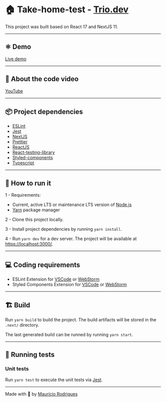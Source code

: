 # 🏠 **Take-home-test - [Trio.dev](https://trio.dev/)**

This project was built based on React 17 and NextJS 11.

---

## ⚛ Demo
[Live demo](https://take-home-test.netlify.app/)

---

## 🎥 About the code video
[YouTube](https://www.youtube.com/watch?v=xjT-GNsgzqA)

---

## 📦 Project dependencies

* [ESLint](https://eslint.org/)
* [Jest](https://jestjs.io/pt-BR/)
* [NextJS](https://github.com/isaachinman/next-i18next)
* [Prettier](https://prettier.io/)
* [ReactJS](https://pt-br.reactjs.org/)
* [React-testing-library](https://testing-library.com/docs/react-testing-library/intro/)
* [Styled-components](https://styled-components.com/)
* [Typescript](https://www.typescriptlang.org/)

---

## 🏃 How to run it

1 - Requirements:

* Current, active LTS or maintenance LTS version of [Node.js](https://nodejs.org/en/download/)
* [Yarn](https://yarnpkg.com/) package manager

2 - Clone this project locally.

3 - Install project dependencies by running `yarn install`.

4 - Run `yarn dev` for a dev server. The project will be available at [https://localhost:3000/](https://localhost:3000/).

---

## 💻 Coding requirements

* ESLint Extension for [VSCode](https://marketplace.visualstudio.com/items?itemName=dbaeumer.vscode-eslint) or [WebStorm](https://www.jetbrains.com/help/webstorm/eslint.html)
* Styled Components Extension for [VSCode](https://marketplace.visualstudio.com/items?itemName=jpoissonnier.vscode-styled-components) or [WebStorm](https://plugins.jetbrains.com/plugin/9997-styled-components--styled-jsx)

---

## 🏗 Build

Run `yarn build` to build the project. The build artifacts will be stored in the `.next/` directory.

The last generated build can be runned by running `yarn start`.

---

## 🧪 Running tests

### Unit tests

Run `yarn test` to execute the unit tests via [Jest](https://jestjs.io/docs/en/getting-started.html).

---

Made with 💖 by [Maurício Rodrigues](mrodrigues.dev)
